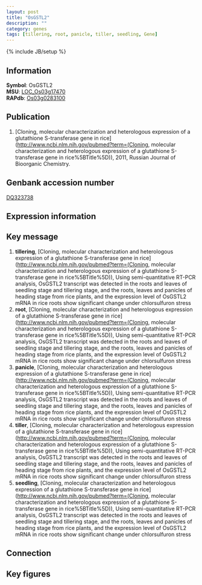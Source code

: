 ```yaml
---
layout: post
title: "OsGSTL2"
description: ""
category: genes
tags: [tillering, root, panicle, tiller, seedling, Gene]
---
```

{% include JB/setup %}

## Information
__Symbol__: OsGSTL2  
__MSU__: [LOC_Os03g17470](http://rice.plantbiology.msu.edu/cgi-bin/ORF_infopage.cgi?orf=LOC_Os03g17470)  
__RAPdb__: [Os03g0283100](http://rapdb.dna.affrc.go.jp/viewer/gbrowse_details/irgsp1?name=Os03g0283100)  

## Publication
1. [Cloning, molecular characterization and heterologous expression of a glutathione S-transferase gene in rice](http://www.ncbi.nlm.nih.gov/pubmed?term=(Cloning, molecular characterization and heterologous expression of a glutathione S-transferase gene in rice%5BTitle%5D)), 2011, Russian Journal of Bioorganic Chemistry.

## Genbank accession number
[DQ323738](http://www.ncbi.nlm.nih.gov/nuccore/DQ323738)

## Expression information

## Key message
1. __tillering__, [Cloning, molecular characterization and heterologous expression of a glutathione S-transferase gene in rice](http://www.ncbi.nlm.nih.gov/pubmed?term=(Cloning, molecular characterization and heterologous expression of a glutathione S-transferase gene in rice%5BTitle%5D)),  Using semi-quantitative RT-PCR analysis, OsGSTL2 transcript was detected in the roots and leaves of seedling stage and tillering stage, and the roots, leaves and panicles of heading stage from rice plants, and the expression level of OsGSTL2 mRNA in rice roots show significant change under chlorsulfuron stress
2. __root__, [Cloning, molecular characterization and heterologous expression of a glutathione S-transferase gene in rice](http://www.ncbi.nlm.nih.gov/pubmed?term=(Cloning, molecular characterization and heterologous expression of a glutathione S-transferase gene in rice%5BTitle%5D)),  Using semi-quantitative RT-PCR analysis, OsGSTL2 transcript was detected in the roots and leaves of seedling stage and tillering stage, and the roots, leaves and panicles of heading stage from rice plants, and the expression level of OsGSTL2 mRNA in rice roots show significant change under chlorsulfuron stress
3. __panicle__, [Cloning, molecular characterization and heterologous expression of a glutathione S-transferase gene in rice](http://www.ncbi.nlm.nih.gov/pubmed?term=(Cloning, molecular characterization and heterologous expression of a glutathione S-transferase gene in rice%5BTitle%5D)),  Using semi-quantitative RT-PCR analysis, OsGSTL2 transcript was detected in the roots and leaves of seedling stage and tillering stage, and the roots, leaves and panicles of heading stage from rice plants, and the expression level of OsGSTL2 mRNA in rice roots show significant change under chlorsulfuron stress
4. __tiller__, [Cloning, molecular characterization and heterologous expression of a glutathione S-transferase gene in rice](http://www.ncbi.nlm.nih.gov/pubmed?term=(Cloning, molecular characterization and heterologous expression of a glutathione S-transferase gene in rice%5BTitle%5D)),  Using semi-quantitative RT-PCR analysis, OsGSTL2 transcript was detected in the roots and leaves of seedling stage and tillering stage, and the roots, leaves and panicles of heading stage from rice plants, and the expression level of OsGSTL2 mRNA in rice roots show significant change under chlorsulfuron stress
5. __seedling__, [Cloning, molecular characterization and heterologous expression of a glutathione S-transferase gene in rice](http://www.ncbi.nlm.nih.gov/pubmed?term=(Cloning, molecular characterization and heterologous expression of a glutathione S-transferase gene in rice%5BTitle%5D)),  Using semi-quantitative RT-PCR analysis, OsGSTL2 transcript was detected in the roots and leaves of seedling stage and tillering stage, and the roots, leaves and panicles of heading stage from rice plants, and the expression level of OsGSTL2 mRNA in rice roots show significant change under chlorsulfuron stress

## Connection

## Key figures


